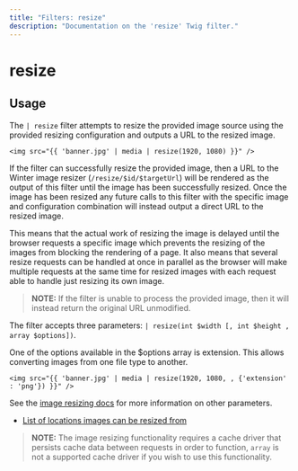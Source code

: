 ```yaml
---
title: "Filters: resize"
description: "Documentation on the 'resize' Twig filter."
---
```

# resize

## Usage

The `| resize` filter attempts to resize the provided image source using the provided resizing configuration and outputs a URL to the resized image.

```twig
<img src="{{ 'banner.jpg' | media | resize(1920, 1080) }}" />
```

If the filter can successfully resize the provided image, then a URL to the Winter image resizer (`/resize/$id/$targetUrl`) will be rendered as the output of this filter until the image has been successfully resized. Once the image has been resized any future calls to this filter with the specific image and configuration combination will instead output a direct URL to the resized image.

This means that the actual work of resizing the image is delayed until the browser requests a specific image which prevents the resizing of the images from blocking the rendering of a page. It also means that several resize requests can be handled at once in parallel as the browser will make multiple requests at the same time for resized images with each request able to handle just resizing its own image.

> **NOTE:** If the filter is unable to process the provided image, then it will instead return the original URL unmodified.

The filter accepts three parameters: `| resize(int $width [, int $height , array $options])`.

One of the options available in the $options array is extension. This allows converting images from one file type to another.

```twig
<img src="{{ 'banner.jpg' | media | resize(1920, 1080, , {'extension' : 'png'}) }}" />
```

See the [image resizing docs](../../docs/services/image-resizing#available-parameters) for more information on other parameters.

- [List of locations images can be resized from](../../docs/services/image-resizing#available-sources)

> **NOTE:** The image resizing functionality requires a cache driver that persists cache data between requests in order to function, `array` is not a supported cache driver if you wish to use this functionality.

